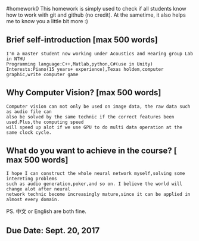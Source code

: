 #homework0
This homework is simply used to check if all students know how to work with git and github (no credit).
At the sametime, it also helps me to know you a little bit more :)

## Brief self-introduction [max 500 words]
	I'm a master student now working under Acoustics and Hearing group Lab in NTHU
	Programming language:C++,Matlab,python,C#(use in Unity)
	Interests:Piano(15 years+ experience),Texas holdem,computer graphic,write computer game
## Why Computer Vision? [max 500 words]
	Computer vision can not only be used on image data, the raw data such as audio file can
	also be solved by the same technic if the correct features been used.Plus,the computing speed
	will speed up alot if we use GPU to do multi data operation at the same clock cycle.
## What do you want to achieve in the course? [ max 500 words]
	I hope I can construct the whole neural network myself,solving some intereting problems
	such as audio generation,poker,and so on. I believe the world will change alot after neural 
	network technic become increasingly mature,since it can be applied in almost every domain. 
PS. 中文 or English are both fine.

## Due Date: Sept. 20, 2017

